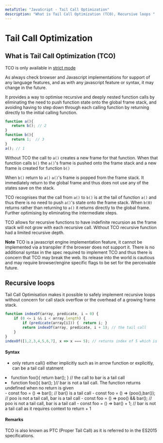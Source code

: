 ```yaml
---
metaTitle: "JavaScript - Tail Call Optimization"
description: "What is Tail Call Optimization (TCO), Recursive loops "
---
```


# Tail Call Optimization



## What is Tail Call Optimization (TCO)


TCO is only available in [strict mode](http://stackoverflow.com/documentation/reactjs/topic-requests/6565)

As always check browser and Javascript implementations for support of any language features, and as with any javascript feature or syntax, it may change in the future.

It provides a way to optimise recursive and deeply nested function calls by eliminating the need to push function state onto the global frame stack, and avoiding having to step down through each calling function by returning directly to the initial calling function.

```js
function a(){
   return b(); // 2
} 
function b(){
   return 1;  // 3
}
a(); // 1

```

Without TCO the call to `a()` creates a new frame for that function. When that function calls `b()` the `a()`'s frame is pushed onto the frame stack and a new frame is created for function `b()`

When `b()` return to `a()` `a()`'s frame is popped from the frame stack. It immediately return to the global frame and thus does not use any of the states save on the stack.

TCO recognises that the call from `a()` to `b()` is at the tail of function `a()` and thus there is no need to push `a()`'s state onto the frame stack. When `b(0)` returns rather than returning to `a()` it returns directly to the global frame. Further optimising by eliminating the intermediate steps.

TCO allows for recursive functions to have indefinite recursion as the frame stack will not grow with each recursive call. Without TCO recursive function had a limited recursive depth.

> 
**Note** TCO is a javascript engine implementation feature, it cannot be implemented via a transpiler if the browser does not support it. There is no additional syntax in the spec required to implement TCO and thus there is concern that TCO may break the web. Its release into the world is cautious and may require browser/engine specific flags to be set for the perceivable future.




## Recursive loops 


Tail Call Optimisation makes it possible to safely implement recursive loops without concern for call stack overflow or the overhead of a growing frame stack.

```js
function indexOf(array, predicate, i = 0) {
    if (0 <= i && i < array.length) {
        if (predicate(array[i])) {  return i; }
        return indexOf(array, predicate, i + 1); // the tail call
    }
}
indexOf([1,2,3,4,5,6,7], x => x === 5); // returns index of 5 which is 4

```



#### Syntax


- only return call() either implicitly such as in arrow function or explicitly, can be a tail call statment
<li>function foo(){
return bar();
} // the call to bar is a tail call</li>
<li>function foo(){
bar(); }// bar is not a tail call. The function returns undefined when no return is given</li>
- const foo = () => bar(); // bar() is a tail call
- const foo = () => (poo(),bar()); // poo is not a tail call, bar is a tail call
- const foo = () => poo() && bar(); // poo is not a tail call, bar is a tail call
- const foo = () => bar() + 1; // bar is not a tail call as it requires context to return + 1



#### Remarks


TCO is also known as PTC (Proper Tail Call) as it is referred to in the ES2015 specifications.

